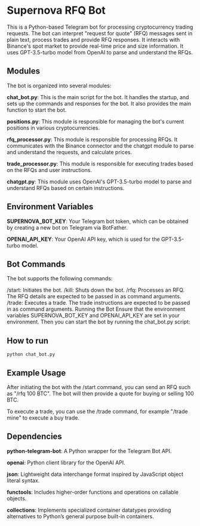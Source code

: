 # Supernova RFQ Bot
This is a Python-based Telegram bot for processing cryptocurrency trading requests. The bot can interpret "request for quote" (RFQ) messages sent in plain text, process trades and provide RFQ responses. It interacts with Binance's spot market to provide real-time price and size information. It uses GPT-3.5-turbo model from OpenAI to parse and understand the RFQs.

## Modules
The bot is organized into several modules:

__chat_bot.py__: This is the main script for the bot. It handles the startup, and sets up the commands and responses for the bot. It also provides the main function to start the bot.

__positions.py__: This module is responsible for managing the bot's current positions in various cryptocurrencies.

__rfq_processor.py__: This module is responsible for processing RFQs. It communicates with the Binance connector and the chatgpt module to parse and understand the requests, and calculate prices.

__trade_processor.py__: This module is responsible for executing trades based on the RFQs and user instructions.

__chatgpt.py__: This module uses OpenAI's GPT-3.5-turbo model to parse and understand RFQs based on certain instructions.

## Environment Variables
__SUPERNOVA_BOT_KEY__: Your Telegram bot token, which can be obtained by creating a new bot on Telegram via BotFather.

__OPENAI_API_KEY__: Your OpenAI API key, which is used for the GPT-3.5-turbo model.
## Bot Commands
The bot supports the following commands:

/start: Initiates the bot.
/kill: Shuts down the bot.
/rfq: Processes an RFQ. The RFQ details are expected to be passed in as command arguments.
/trade: Executes a trade. The trade instructions are expected to be passed in as command arguments.
Running the Bot
Ensure that the environment variables SUPERNOVA_BOT_KEY and OPENAI_API_KEY are set in your environment. Then you can start the bot by running the chat_bot.py script:

## How to run
```
python chat_bot.py
```
## Example Usage
After initiating the bot with the /start command, you can send an RFQ such as "/rfq 100 BTC". The bot will then provide a quote for buying or selling 100 BTC.

To execute a trade, you can use the /trade command, for example "/trade mine" to execute a buy trade.

## Dependencies

__python-telegram-bot__: A Python wrapper for the Telegram Bot API.

__openai__: Python client library for the OpenAI API.

__json__: Lightweight data interchange format inspired by JavaScript object literal syntax.

__functools__: Includes higher-order functions and operations on callable objects.

__collections__: Implements specialized container datatypes providing alternatives to Python’s general purpose built-in containers.
